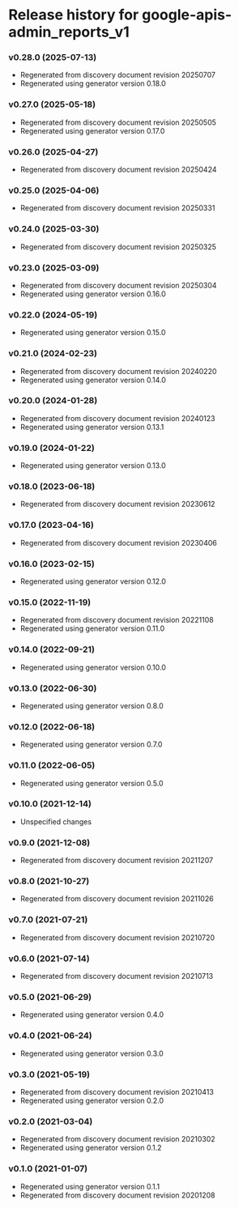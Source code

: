 # Release history for google-apis-admin_reports_v1

### v0.28.0 (2025-07-13)

* Regenerated from discovery document revision 20250707
* Regenerated using generator version 0.18.0

### v0.27.0 (2025-05-18)

* Regenerated from discovery document revision 20250505
* Regenerated using generator version 0.17.0

### v0.26.0 (2025-04-27)

* Regenerated from discovery document revision 20250424

### v0.25.0 (2025-04-06)

* Regenerated from discovery document revision 20250331

### v0.24.0 (2025-03-30)

* Regenerated from discovery document revision 20250325

### v0.23.0 (2025-03-09)

* Regenerated from discovery document revision 20250304
* Regenerated using generator version 0.16.0

### v0.22.0 (2024-05-19)

* Regenerated using generator version 0.15.0

### v0.21.0 (2024-02-23)

* Regenerated from discovery document revision 20240220
* Regenerated using generator version 0.14.0

### v0.20.0 (2024-01-28)

* Regenerated from discovery document revision 20240123
* Regenerated using generator version 0.13.1

### v0.19.0 (2024-01-22)

* Regenerated using generator version 0.13.0

### v0.18.0 (2023-06-18)

* Regenerated from discovery document revision 20230612

### v0.17.0 (2023-04-16)

* Regenerated from discovery document revision 20230406

### v0.16.0 (2023-02-15)

* Regenerated using generator version 0.12.0

### v0.15.0 (2022-11-19)

* Regenerated from discovery document revision 20221108
* Regenerated using generator version 0.11.0

### v0.14.0 (2022-09-21)

* Regenerated using generator version 0.10.0

### v0.13.0 (2022-06-30)

* Regenerated using generator version 0.8.0

### v0.12.0 (2022-06-18)

* Regenerated using generator version 0.7.0

### v0.11.0 (2022-06-05)

* Regenerated using generator version 0.5.0

### v0.10.0 (2021-12-14)

* Unspecified changes

### v0.9.0 (2021-12-08)

* Regenerated from discovery document revision 20211207

### v0.8.0 (2021-10-27)

* Regenerated from discovery document revision 20211026

### v0.7.0 (2021-07-21)

* Regenerated from discovery document revision 20210720

### v0.6.0 (2021-07-14)

* Regenerated from discovery document revision 20210713

### v0.5.0 (2021-06-29)

* Regenerated using generator version 0.4.0

### v0.4.0 (2021-06-24)

* Regenerated using generator version 0.3.0

### v0.3.0 (2021-05-19)

* Regenerated from discovery document revision 20210413
* Regenerated using generator version 0.2.0

### v0.2.0 (2021-03-04)

* Regenerated from discovery document revision 20210302
* Regenerated using generator version 0.1.2

### v0.1.0 (2021-01-07)

* Regenerated using generator version 0.1.1
* Regenerated from discovery document revision 20201208

